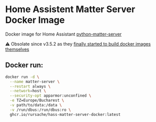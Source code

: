 # Home Assistent Matter Server Docker Image
Docker image for Home Assistant [python-matter-server](https://github.com/home-assistant-libs/python-matter-server)

⚠️ Obsolate since v3.5.2 as they [finally started to build docker images themselves](https://github.com/home-assistant-libs/python-matter-server/pull/327)

## Docker run:
```sh
docker run -d \
  --name matter-server \
  --restart always \
  --network=host \
  --security-opt apparmor:unconfined \
  -e TZ=Europe/Bucharest \
  -v path/to/data:/data \
  -v /run/dbus:/run/dbus:ro \
  ghcr.io/rursache/hass-matter-server-docker:latest
```
